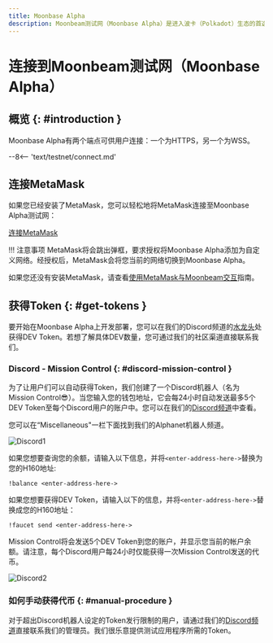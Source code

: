 ```yaml
---
title: Moonbase Alpha
description: Moonbeam测试网（Moonbase Alpha）是进入波卡（Polkadot）生态的首选入口。通过此教程学习如何连接至Moonbase Alpha测试网。
---
```


# 连接到Moonbeam测试网（Moonbase Alpha）

## 概览 {: #introduction }

Moonbase Alpha有两个端点可供用户连接：一个为HTTPS，另一个为WSS。

--8<-- 'text/testnet/connect.md'

## 连接MetaMask

如果您已经安装了MetaMask，您可以轻松地将MetaMask连接至Moonbase Alpha测试网：

<div class="button-wrapper">
    <a href="#" class="md-button connectMetaMask" value="moonbase">连接MetaMask</a>
</div>



!!! 注意事项
    MetaMask将会跳出弹框，要求授权将Moonbase Alpha添加为自定义网络。经授权后，MetaMask会将您当前的网络切换到Moonbase Alpha。

如果您还没有安装MetaMask，请查看[使用MetaMask与Moonbeam交互](/tokens/connect/metamask/)指南。

## 获得Token {: #get-tokens }

要开始在Moonbase Alpha上开发部署，您可以在我们的Discord频道的[水龙头](https://discord.gg/PfpUATX)处获得DEV Token。若想了解具体DEV数量，您可通过我们的社区渠道直接联系我们。

### Discord - Mission Control {: #discord-mission-control } 

为了让用户们可以自动获得Token，我们创建了一个Discord机器人（名为Mission Control:sunglasses:）。当您输入您的钱包地址，它会每24小时自动发送最多5个DEV Token至每个Discord用户的账户中。您可以在我们的[Discord频道](https://discord.gg/PfpUATX)中查看。

您可以在“Miscellaneous"一栏下面找到我们的Alphanet机器人频道。

![Discord1](/images/testnet/testnet-discord1.png)

如果您想要查询您的余额，请输入以下信息，并将`<enter-address-here->`替换为您的H160地址:

```
!balance <enter-address-here->
```

如果您想要获得DEV Token，请输入以下的信息，并将`<enter-address-here->`替换成您的H160地址：

```
!faucet send <enter-address-here->
```

Mission Control将会发送5个DEV Token到您的账户，并显示您当前的帐户余额。请注意，每个Discord用户每24小时仅能获得一次Mission Control发送的代币。

![Discord2](/images/testnet/testnet-discord2.png)

### 如何手动获得代币 {: #manual-procedure } 

对于超出Discord机器人设定的Token发行限制的用户，请通过我们的[Discord频道](https://discord.gg/PfpUATX)直接联系我们的管理员。我们很乐意提供测试应用程序所需的Token。

